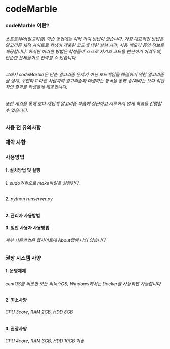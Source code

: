 <H1>codeMarble


<H3>codeMarble 이란?
<H6>소프트웨어(알고리즘) 학습 방법에는 여러 가지 방법이 있습니다. 가장 대표적인 방법은 알고리즘 채점 사이트로 학생이 제출한 코드에 대한 실행 시간, 사용 메모리 등의 정보를 제공합니다. 하지만 이러한 방법은 학생들이 스스로 자기의 코드를 판단하기 어려우며, 단순한 문제풀이로 전락할 수 있습니다. 
<H6>그래서 codeMarble은 단순 알고리즘 문제가 아닌 보드게임을 해결하기 위한 알고리즘을 설계, 구현하고 다른 사람과의 알고리즘과 대결하는 방식을 통해 승/패라는 보다 직관적인 결과를 학생들에 제공합니다. 
<H6>또한 게임을 통해 보다 재밌게 알고리즘 학습에 접근하고 지루하지 않게 학습을 진행할 수 있습니다.



<H3>사용 전 유의사항


<H3>제약 사항


<H3>사용방법
<H4>1. 설치방법 및 실행
<H6> 1. sudo권한으로 make파일을 실행한다.
<H6> 2. python runserver.py

<H4>2. 관리자 사용방법

<H4>3. 일반 사용자 사용방법
<H6>세부 사용방법은 웹사이트에 About탭에 나와 있습니다.


<H3>권장 시스템 사양
<H4>1. 운영체제
<H6>centOS를 비롯한 모든 리눅스OS, Windows에서는 Docker를 사용하면 가능합니다.

<H4>2. 최소사양
<H6>CPU 3core, RAM 2GB, HDD 8GB

<H4>3. 권장사양
<H6>CPU 4core, RAM 3GB, HDD 10GB 이상
